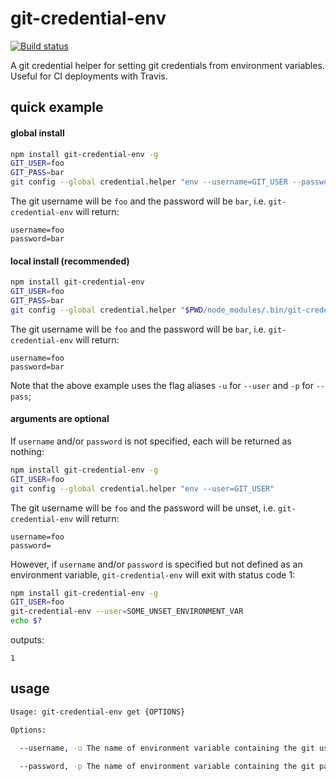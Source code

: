 # git-credential-env

[![Build status][build-badge]][build-href]


A git credential helper for setting git credentials from environment variables. Useful for CI deployments with Travis.


## quick example
#### global install
```bash
npm install git-credential-env -g
GIT_USER=foo
GIT_PASS=bar
git config --global credential.helper "env --username=GIT_USER --password=GIT_PASS"
```

The git username will be `foo` and the password will be `bar`, i.e. `git-credential-env` will return:

```
username=foo
password=bar
```

#### local install (recommended)
```bash
npm install git-credential-env
GIT_USER=foo
GIT_PASS=bar
git config --global credential.helper "$PWD/node_modules/.bin/git-credential-env -u=GIT_USER -p=GIT_PASS"
```

The git username will be `foo` and the password will be `bar`, i.e. `git-credential-env` will return:

```
username=foo
password=bar
```

Note that the above example uses the flag aliases `-u` for `--user` and `-p` for `--pass`;

#### arguments are optional
If `username` and/or `password` is not specified, each will be returned as nothing:
```bash
npm install git-credential-env -g
GIT_USER=foo
git config --global credential.helper "env --user=GIT_USER"
```

The git username will be `foo` and the password will be unset, i.e. `git-credential-env` will return:

```
username=foo
password=
```

However, if `username` and/or `password` is specified but not defined as an environment variable, `git-credential-env` will exit with status code 1:

```bash
npm install git-credential-env -g
GIT_USER=foo
git-credential-env --user=SOME_UNSET_ENVIRONMENT_VAR
echo $?
```

outputs:

```
1
```


## usage
```bash
Usage: git-credential-env get {OPTIONS}

Options:

  --username, -u The name of environment variable containing the git username

  --password, -p The name of environment variable containing the git password
```



[build-badge]: https://travis-ci.org/L33T-KR3W/git-credential-env.svg
[build-href]: https://travis-ci.org/L33T-KR3W/git-credential-env
